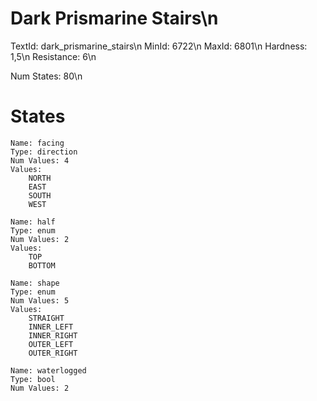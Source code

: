 # Dark Prismarine Stairs\n
TextId: dark_prismarine_stairs\n
MinId: 6722\n
MaxId: 6801\n
Hardness: 1,5\n
Resistance: 6\n

Num States: 80\n
# States
```
Name: facing
Type: direction
Num Values: 4
Values:
    NORTH
    EAST
    SOUTH
    WEST

Name: half
Type: enum
Num Values: 2
Values:
    TOP
    BOTTOM

Name: shape
Type: enum
Num Values: 5
Values:
    STRAIGHT
    INNER_LEFT
    INNER_RIGHT
    OUTER_LEFT
    OUTER_RIGHT

Name: waterlogged
Type: bool
Num Values: 2
```